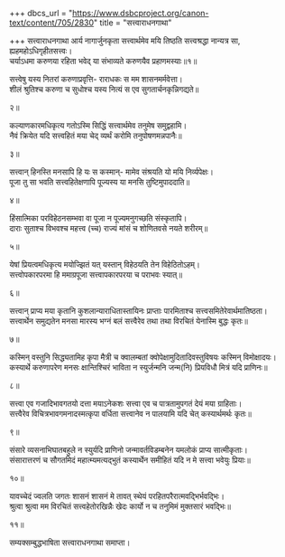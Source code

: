 +++
dbcs_url = "https://www.dsbcproject.org/canon-text/content/705/2830"
title = "सत्त्वाराधनगाथा"

+++
सत्त्वाराधनगाथा
आर्य नागार्जुनकृता
सत्त्वार्थमेव मयि तिष्ठति सत्त्वश्रद्धा
नान्यत्र सा, ह्यहमहोऽधिगृहीतसत्त्वः।  
चर्याऽधमा करुणया रहिता भवेद् या 
संभाव्यते करुणयैव प्रहाणमस्याः॥१॥

सत्त्वेषु यस्य नितरां करुणाप्रवृत्ति-
राराधकः स मम शासनमर्मवेत्ता।  
शीलं श्रुतिश्च करुणा च सुधोश्च यस्य 
नित्यं स एव सुगतार्चनकृन्निगद्यते॥

२॥

कल्याणकारमधिकृत्य गतोऽस्मि सिद्धिं 
सत्त्वार्थमेव तनुमेष समुद्वहामि।  
नैवं क्रियेत यदि सत्त्वहितं मया चेद् 
व्यर्थं करोमि तनुपोषणमन्नपानैः॥

३॥

सत्त्वान् हिनस्ति मनसापि हि यः स कस्मान्-
मामेव संश्रयति यो मयि निर्व्यपेक्षः।  
पूजा तु सा भवति सत्त्वहितेक्षणापि 
पूज्यस्य या मनसि तुष्टिमुपाददाति॥

४॥

हिंसात्मिका परविहेठनसम्भवा वा 
पूजा न पूज्यमनुगच्छति संस्कृतापि।  
दाराः सुताश्च विभवश्च महत्त्व (च्च) राज्यं 
मांसं च शोणितवसे नयते शरीरम्॥

५॥

येषां प्रियत्वमधिकृत्य मयोज्झितं यत् 
यस्तान् विहेठयति तेन विहेठितोऽहम्।  
सत्त्वोपकारपरमा हि ममाग्रपूजा 
सत्त्वापकारपरया च पराभवः स्यात्॥

६॥

सत्त्वान् प्राप्य मया कृतानि कुशलान्याराधितास्तायिनः 
प्राप्ताः पारमिताश्च सत्त्वसमितेरेवार्थमातिष्ठता।  
सत्त्वार्थेन समुद्यतेन मनसा मारस्य भग्नं बलं 
सत्त्वैरेव तथा तथा विरचितं येनास्मि बुद्धः कृतः॥

७॥

कस्मिन् वस्तुनि सिद्ध्यतामिह कृपा मैत्री च क्वालम्बतां 
क्वोपेक्षामुदितादिवस्तुविषयः कस्मिन् विमोक्षादयः।  
कस्यार्थे करुणापरेण मनसः क्षान्तिश्चिरं भाविता 
न स्युर्जन्मनि जन्म(नि) प्रियविधौ मित्रं यदि प्राणिनः॥

८॥

सत्त्वा एव गजादिभावगतयो दत्ता मयाऽनेकशः 
सत्त्वा एव च पात्रतामुपगतं देयं मया ग्राहिताः।  
सत्त्वैरेव विचित्रभावगमनादस्मत्कृपा वर्धिता 
सत्त्वानेव न पालयामि यदि चेत् कस्यार्थमर्थः कृतः॥

९॥

संसारे व्यसनाभिघातबहुले न स्युर्यदि प्राणिनो 
जन्मावर्तविडम्बनेन यमलोकं प्राप्य सात्मीकृताः।  
संसारात्तरणं च सौगतमिदं महात्म्यमत्यद्भुतं 
कस्यार्थेन समीहितं यदि न मे सत्त्वा भवेयुः प्रियाः॥

१०॥

यावच्चेदं ज्वलति जगतः शासनं शासनं मे 
तावत् स्थेयं परहितपरैरात्मवद्भिर्भवद्भिः।  
श्रुत्वा श्रुत्वा मम विरचितं सत्त्वहेतोरखिन्नैः 
खेदः कार्यो न च तनुमिमं मुक्तसारं भवद्भिः॥

११॥

सम्यक्सम्बुद्धभाषिता सत्त्वाराधनगाथा समाप्ता।  
